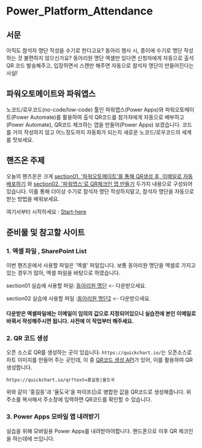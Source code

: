 # Power_Platform_Attendance
## 서문
아직도 참석자 명단 작성을 수기로 한다고요?
동아리 행사 시, 종이에 수기로 명단 작성하는 것 불편하지 않으신가요?
동아리원 명단 엑셀만 있다면 신청자에게 자동으로 출석 QR 코드 발송해주고, 입장하면서 스캔만 해주면 자동으로 참석자 명단이 만들어진다는 사실!

## 파워오토메이트와 파워앱스
노코드/로우코드(no-code/low-code) 툴인 파워앱스(Power Apps)와 파워오토메이트(Power Automate)를 활용하여 출석 QR코드를 참가자에게 자동으로 배부하고(Power Automate), QR코드 체크하는 앱을 만들어(Power Apps) 보겠습니다. 코드를 거의 작성하지 않고 어느정도까지 자동화가 되는지 새로운 노코드/로우코드의 세계를 맛보세요.

## 핸즈온 주제
오늘의 핸즈온은 크게 [section01. '파워오토메이트'를 통해 QR생성 후, 이메일로 자동 배포하기](https://github.com/g1nya2/Power_Platform_Attendance/tree/main/Start-here/section01) 와 [section02. '파워앱스'로 QR체크인 앱 만들기](https://github.com/g1nya2/Power_Platform_Attendance/tree/main/Start-here/section02) 두가지 내용으로 구성되어있습니다. 이를 통해 더이상 수기로 참석자 명단 작성하지말고, 참석자 명단을 자동으로 받는 방법을 배워보세요.

여기서부터 시작하세요 : [Start-here](https://github.com/g1nya2/Power_Platform_Attendance/tree/main/Start-here)

## 준비물 및 참고할 사이트
### 1. 엑셀 파일 , SharePoint List
이번 핸즈온에서 사용할 파일은 '엑셀' 파일입니다. 보통 동아리원 명단을 엑셀로 가지고 있는 경우가 많아, 엑셀 파일을 바탕으로 하였습니다.

section01 실습에 사용할 파일: [동아리원 명단](https://github.com/g1nya2/Power_Platform_Attendance/blob/main/%EB%8F%99%EC%95%84%EB%A6%AC%EC%9B%90%EB%AA%85%EB%8B%A8.xlsx) <- 다운받으세요.

section02 실습에 사용할 파일 :[동아리원 명단2]() <- 다운받으세요.
#### 다운받은 엑셀파일에는 이메일이 임의의 값으로 지정되어있으니 실습전에 본인 이메일로 바꿔서 작성해주시면 됩니다. 사전에 이 작업부터 해주세요.

### 2. QR 코드 생성
오픈 소스로 QR를 생성하는 곳이 있습니다. `https://quickchart.io/`는 오픈소스로 차트 이미지를 만들어 주는 곳인데, 이 중 [QR코드 생성 API](https://quickchart.io/documentation/qr-codes/)가 있어, 이를 활용하여 QR 생성합니다.
```
https://quickchart.io/qr?text=홍길동|율도국
```
위와 같이 '홍길동'과 '율도국'을 파이프(|)로 병합한 값을 QR코드로 생성해줍니다. 위 주소를 복사해서 주소창에 입력하면 QR코드를 확인할 수 있습니다.

### 3. Power Apps 모바일 앱 내려받기
실습을 위해 모바일용 Power Apps를 내려받아야합니다. 핸드폰으로 이후 QR 체크인을 하는데에 쓰입니다.

